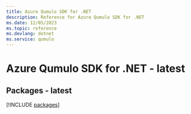```yaml
---
title: Azure Qumulo SDK for .NET
description: Reference for Azure Qumulo SDK for .NET
ms.date: 12/05/2023
ms.topic: reference
ms.devlang: dotnet
ms.service: qumulo
---
```

# Azure Qumulo SDK for .NET - latest
## Packages - latest
[!INCLUDE [packages](qumulo-index.md)]